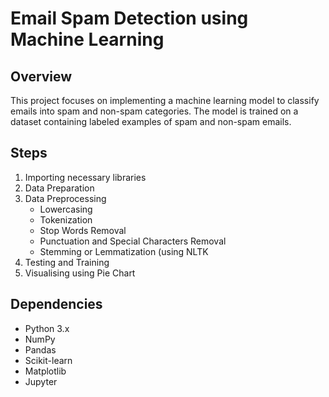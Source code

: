 # Email Spam Detection using Machine Learning

## Overview

This project focuses on implementing a machine learning model to classify emails into spam and non-spam categories. The model is trained on a dataset containing labeled examples of spam and non-spam emails.

## Steps

1. Importing necessary libraries
2. Data Preparation
3. Data Preprocessing
   - Lowercasing
   - Tokenization
   - Stop Words Removal
   - Punctuation and Special Characters Removal
   - Stemming or Lemmatization (using NLTK
4. Testing and Training
5. Visualising using Pie Chart

## Dependencies
* Python 3.x
* NumPy
* Pandas
* Scikit-learn
* Matplotlib
* Jupyter 
